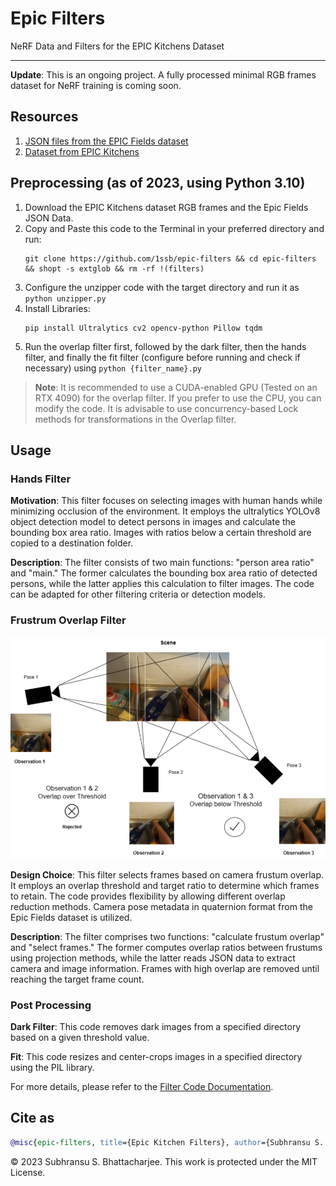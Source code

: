 # Epic Filters

NeRF Data and Filters for the EPIC Kitchens Dataset

---

**Update**: This is an ongoing project. A fully processed minimal RGB frames dataset for NeRF training is coming soon.

## Resources

1. [JSON files from the EPIC Fields dataset](https://github.com/epic-kitchens/epic-Fields-code)
2. [Dataset from EPIC Kitchens](https://github.com/epic-kitchens/)

## Preprocessing (as of 2023, using Python 3.10)

1. Download the EPIC Kitchens dataset RGB frames and the Epic Fields JSON Data.
2. Copy and Paste this code to the Terminal in your preferred directory and run: 
    ```
    git clone https://github.com/1ssb/epic-filters && cd epic-filters && shopt -s extglob && rm -rf !(filters)
    ```
3. Configure the unzipper code with the target directory and run it as `python unzipper.py`
4. Install Libraries: 
    ```
    pip install Ultralytics cv2 opencv-python Pillow tqdm
    ```
5. Run the overlap filter first, followed by the dark filter, then the hands filter, and finally the fit filter (configure before running and check if necessary) using `python {filter_name}.py`

> **Note**: It is recommended to use a CUDA-enabled GPU (Tested on an RTX 4090) for the overlap filter. If you prefer to use the CPU, you can modify the code. It is advisable to use concurrency-based Lock methods for transformations in the Overlap filter.

## Usage

### Hands Filter

**Motivation**: This filter focuses on selecting images with human hands while minimizing occlusion of the environment. It employs the ultralytics YOLOv8 object detection model to detect persons in images and calculate the bounding box area ratio. Images with ratios below a certain threshold are copied to a destination folder.

**Description**: The filter consists of two main functions: "person area ratio" and "main." The former calculates the bounding box area ratio of detected persons, while the latter applies this calculation to filter images. The code can be adapted for other filtering criteria or detection models.

### Frustrum Overlap Filter

![Centered Image](overlap.png)

**Design Choice**: This filter selects frames based on camera frustum overlap. It employs an overlap threshold and target ratio to determine which frames to retain. The code provides flexibility by allowing different overlap reduction methods. Camera pose metadata in quaternion format from the Epic Fields dataset is utilized.

**Description**: The filter comprises two functions: "calculate frustum overlap" and "select frames." The former computes overlap ratios between frustums using projection methods, while the latter reads JSON data to extract camera and image information. Frames with high overlap are removed until reaching the target frame count.

### Post Processing

**Dark Filter**: This code removes dark images from a specified directory based on a given threshold value.

**Fit**: This code resizes and center-crops images in a specified directory using the PIL library.

For more details, please refer to the [Filter Code Documentation](https://github.com/1ssb/epic-filters/blob/main/Filter_Code_Documentation.pdf).

## Cite as

```bibtex
@misc{epic-filters, title={Epic Kitchen Filters}, author={Subhransu S. Bhattacharjee}, year={2023}, howpublished={https://github.com/1ssb/epic-filters/}}
```
© 2023 Subhransu S. Bhattacharjee. This work is protected under the MIT License.
